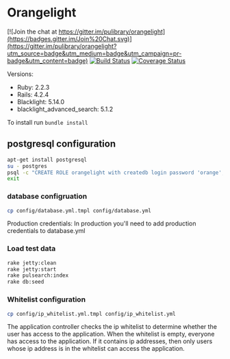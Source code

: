 # Orangelight

[![Join the chat at https://gitter.im/pulibrary/orangelight](https://badges.gitter.im/Join%20Chat.svg)](https://gitter.im/pulibrary/orangelight?utm_source=badge&utm_medium=badge&utm_campaign=pr-badge&utm_content=badge)
[![Build Status](https://travis-ci.org/pulibrary/orangelight.png?branch=development)](https://travis-ci.org/pulibrary/orangelight)
[![Coverage Status](https://coveralls.io/repos/pulibrary/orangelight/badge.png?branch=development)](https://coveralls.io/r/pulibrary/orangelight)



Versions:

* Ruby: 2.2.3
* Rails: 4.2.4
* Blacklight: 5.14.0
* blacklight_advanced_search: 5.1.2

To install run `bundle install`

postgresql configuration
------------------

```bash
apt-get install postgresql
su - postgres
psql -c "CREATE ROLE orangelight with createdb login password 'orange';" 
exit
```

### database configruation
```bash
cp config/database.yml.tmpl config/database.yml
```
Production credentials: In production you'll need to add production 
credentials to database.yml

### Load test data
```bash
rake jetty:clean
rake jetty:start
rake pulsearch:index
rake db:seed
```
### Whitelist configuration
```bash
cp config/ip_whitelist.yml.tmpl config/ip_whitelist.yml
```

The application controller checks the ip whitelist to determine whether the user has access to the application. When the whitelist is empty, everyone has access to the application. If it contains ip addresses, then only users whose ip address is in the whitelist can access the application.
